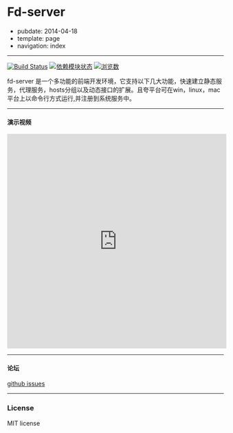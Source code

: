 # Fd-server

- pubdate: 2014-04-18
- template: page
- navigation: index

----------

[![Build Status](https://travis-ci.org/liuxiaoyue/fd-server.png?branch=master)](https://travis-ci.org/liuxiaoyue/fd-server) 
[![依赖模块状态](https://david-dm.org/liuxiaoyue/fd-server.png)](http://david-dm.org/liuxiaoyue/fd-server)
[![浏览数](https://sourcegraph.com/api/repos/github.com/liuxiaoyue/fd-server/counters/views.png?no-count)](https://sourcegraph.com/github.com/liuxiaoyue/fd-server)


fd-server 是一个多功能的前端开发环境，它支持以下几大功能，快速建立静态服务，代理服务，hosts分组以及动态接口的扩展。且夸平台可在win，linux，mac平台上以命令行方式运行,并注册到系统服务中。

---

#### 演示视频

<iframe height=498 width=510 src="http://player.youku.com/embed/XNzAwMDU2OTAw" frameborder=0 allowfullscreen></iframe>

---

#### 论坛

[github issues](https://github.com/liuxiaoyue/fd-server/issues)

---

### License

MIT license


